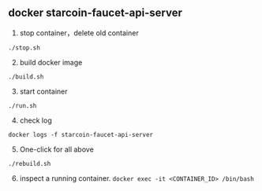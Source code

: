 ## docker starcoin-faucet-api-server

1. stop container，delete old container

`./stop.sh`

2. build docker image

`./build.sh`

3. start container

`./run.sh`

4. check log

`docker logs -f starcoin-faucet-api-server`

5. One-click for all above

`./rebuild.sh`

6. inspect a running container.
`docker exec -it <CONTAINER_ID> /bin/bash`
